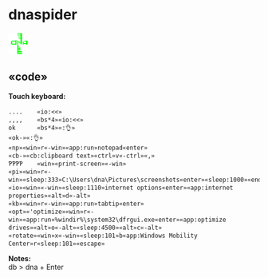 # dnaspider

![alt text](https://github.com/dnaspider/dnaspider/blob/v2.2.4.3/dna.appx-DesktopAppConverter-dnaout/64PackageFiles/Assets/dna.44x44.png "dnaspider")


## «code»

**Touch keyboard:**<br>
```
....	«io:<<»
,,,,	«bs*4»«io:<<»
ok  	«bs*4»«:👌»
«ok-»«:👌»
«np»«win»r«-win»«app:run»notepad«enter»
«cb-»«cb:clipboard text»«ctrl»v«-ctrl»«,»
ƤƤƤƤ	«win»«print-screen»«-win»
«pi»«win»r«-win»«sleep:333»C:\Users\dna\Pictures\screenshots«enter»«sleep:1000»«end»
«io»«win»«-win»«sleep:1110»internet options«enter»«app:internet properties»«alt»d«-alt»
«kb»«win»r«-win»«app:run»tabtip«enter»
«opt»«'optimize»«win»r«-win»«app:run»%windir%\system32\dfrgui.exe«enter»«app:optimize drives»«alt»o«-alt»«sleep:4500»«alt»c«-alt»
«rotate»«win»x«-win»«sleep:101»b«app:Windows Mobility Center»r«sleep:101»«escape»
```


**Notes:**<br>
db > dna + Enter
